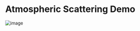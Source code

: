# Atmospheric Scattering Demo

![image](https://user-images.githubusercontent.com/913249/65351410-40842680-dba5-11e9-855d-91ce2fd291d7.png)
